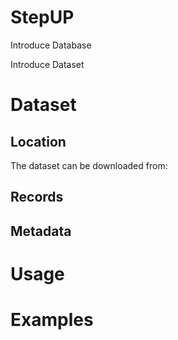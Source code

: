 # StepUP

Introduce Database

Introduce Dataset

# Dataset

## Location

The dataset can be downloaded from:

## Records

## Metadata


# Usage

## 


# Examples

